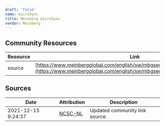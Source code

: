 ```yaml
---
draft: 'false'
name: microSync
title: Meinberg microSync
vendor: Meinberg
---
```



## Community Resources
| Resource | Link |
| --- | --- |
| source | [https://www.meinbergglobal.com/english/sw/mbgsecurityadvisory.htm#mbgsa_535](https://www.meinbergglobal.com/english/sw/mbgsecurityadvisory.htm#mbgsa_535) |


## Sources
| Date | Attribution | Description |
| --- | --- | --- |
| 2021-12-15 9:24:37 | [NCSC-NL](https://github.com/NCSC-NL/log4shell/blob/main/software/README.md) | Updated community link source.  |

